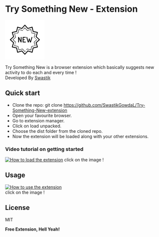 <h1 class="code-line" data-line-start=0 data-line-end=1 ><a id="Try_Something_New__Extension_0"></a>Try Something New - Extension</h1>
<p class="has-line-data" data-line-start="2" data-line-end="3"><a href="#"><img src="dist/Icon-128.png" alt="TSM-Ext"></a></p>
<p class="has-line-data" data-line-start="5" data-line-end="7">Try Something New is a browser extension which basically suggests new activity to do each and every time !<br>
Developed By <a href="https://swastikgowdal.github.io/SwastikGowda-Portfolio/">Swastik</a></p>
<h2 class="code-line" data-line-start=8 data-line-end=9 ><a id="Quick_start_8"></a>Quick start</h2>
<ul>
<li class="has-line-data" data-line-start="10" data-line-end="11">Clone the repo: git clone <a href="https://github.com/SwastikGowdaL/Try-Something-New-extension">https://github.com/SwastikGowdaL/Try-Something-New-extension</a></li>
<li class="has-line-data" data-line-start="11" data-line-end="12">Open your favourite browser.</li>
<li class="has-line-data" data-line-start="12" data-line-end="13">Go to extension manager.</li>
<li class="has-line-data" data-line-start="13" data-line-end="14">Click on load unpacked.</li>
<li class="has-line-data" data-line-start="14" data-line-end="15">Choose the dist folder from the cloned repo.</li>
<li class="has-line-data" data-line-start="15" data-line-end="17">Now the extension will be loaded along with your other extensions.</li>
</ul>
<h3 class="code-line" data-line-start=17 data-line-end=18 ><a id="Video_tutorial_on_getting_started_17"></a>Video tutorial on getting started</h3>

[![How to load the extension](https://user-images.githubusercontent.com/68393994/110444820-768fd000-80e3-11eb-8b12-89482ca17c42.png)](https://user-images.githubusercontent.com/68393994/110443472-f3ba4580-80e1-11eb-8c47-e1465b508c24.mp4)
click on the image !

<h2 class="code-line" data-line-start=21 data-line-end=22 ><a id="Usage_21"></a>Usage</h2>

[![How to use the extension](https://user-images.githubusercontent.com/68393994/110445956-b1463800-80e4-11eb-8e75-7849061c3489.png)](https://user-images.githubusercontent.com/68393994/110445610-50b6fb00-80e4-11eb-8831-537341113382.mp4)
<br>
click on the image !

<h2 class="code-line" data-line-start=25 data-line-end=26 ><a id="License_25"></a>License</h2>
<p class="has-line-data" data-line-start="27" data-line-end="28">MIT</p>

<p class="has-line-data" data-line-start="29" data-line-end="30"><strong>Free Extension, Hell Yeah!</strong></p>
